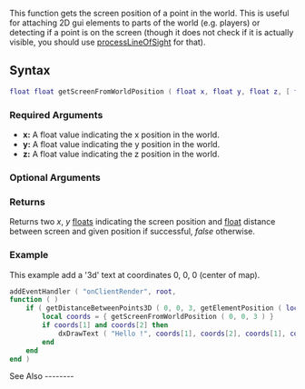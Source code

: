 This function gets the screen position of a point in the world. This is useful for attaching 2D gui elements to parts of the world (e.g. players) or detecting if a point is on the screen (though it does not check if it is actually visible, you should use [processLineOfSight](/docs/processlineofsight.md "wikilink") for that).

Syntax
------

``` lua
float float getScreenFromWorldPosition ( float x, float y, float z, [ float edgeTolerance=0, bool relative=true ] )
```

### Required Arguments

-   **x:** A float value indicating the x position in the world.
-   **y:** A float value indicating the y position in the world.
-   **z:** A float value indicating the z position in the world.

### Optional Arguments

### Returns

Returns two *x*, *y* [floats](/docs/float.md "wikilink") indicating the screen position and [float](/float.md "wikilink") distance between screen and given position if successful, *false* otherwise.

### Example

<section class="client" name="Client-side Script" show="true">
This example add a '3d' text at coordinates 0, 0, 0 (center of map).

``` lua
addEventHandler ( "onClientRender", root,
function ( )
    if ( getDistanceBetweenPoints3D ( 0, 0, 3, getElementPosition ( localPlayer ) ) ) < 50 then
        local coords = { getScreenFromWorldPosition ( 0, 0, 3 ) }
        if coords[1] and coords[2] then
            dxDrawText ( "Hello !", coords[1], coords[2], coords[1], coords[2], tocolor(255,255,255), 1, "default-bold" )
        end
    end
end )
```

</section>
See Also
--------
